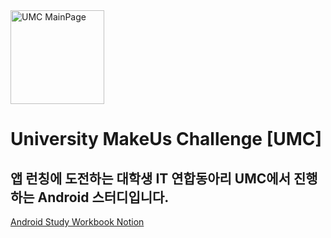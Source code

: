 <a href="https://www.makeus.in/umc">
    <img src="https://oopy.lazyrockets.com/api/v2/notion/image?src=https%3A%2F%2Fs3-us-west-2.amazonaws.com%2Fsecure.notion-static.com%2F1d550d10-5d8b-4cdb-b4a8-703de54f94f1%2Fumc_bread_white_small_logo.png&blockId=f01f0e11-c3fc-411b-949c-8d27ccdd8bfd&width=256" alt="UMC MainPage" style="width:150px; height:150px;">
</a>

# University MakeUs Challenge [UMC]
## 앱 런칭에 도전하는 대학생 IT 연합동아리 UMC에서 진행하는 Android 스터디입니다.







[Android Study Workbook Notion](https://www.notion.so/46842a6bef2e4c6d8fd8151ffecae18e)

